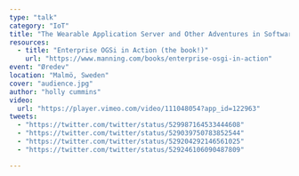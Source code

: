 ```yaml
---
type: "talk"
category: "IoT"
title: "The Wearable Application Server and Other Adventures in Software Engineering"
resources:
  - title: "Enterprise OGSi in Action (the book!)"
    url: "https://www.manning.com/books/enterprise-osgi-in-action"
event: "Øredev"
location: "Malmö, Sweden"
cover: "audience.jpg"
author: "holly cummins"
video:
  url: "https://player.vimeo.com/video/111048054?app_id=122963"
tweets:
  - "https://twitter.com/twitter/status/529987164533444608"
  - "https://twitter.com/twitter/status/529039750783852544"
  - "https://twitter.com/twitter/status/529204292146561025"
  - "https://twitter.com/twitter/status/529246106090487809"

---
```

